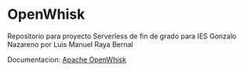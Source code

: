# OpenWhisk
Repositorio para proyecto Serverless de fin de grado para IES Gonzalo Nazareno por Luis Manuel Raya Bernal 

Documentacion:
[Apache OpenWhisk](https://telegra.ph/Apache-OpenWhisk-en-RaspBerry-PI-3-04-04
)	
